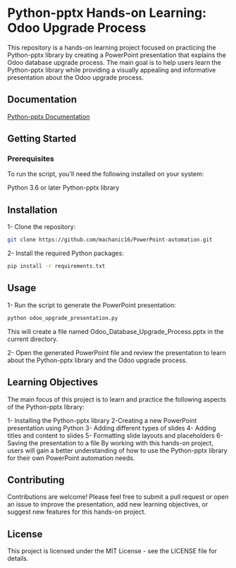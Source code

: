 # Python-pptx Hands-on Learning: Odoo Upgrade Process
This repository is a hands-on learning project focused on practicing the Python-pptx library by creating a PowerPoint presentation that explains the Odoo database upgrade process. The main goal is to help users learn the Python-pptx library while providing a visually appealing and informative presentation about the Odoo upgrade process.

## Documentation
[Python-pptx Documentation](https://python-pptx.readthedocs.io/en/latest/)


## Getting Started
### Prerequisites
To run the script, you'll need the following installed on your system:

Python 3.6 or later
Python-pptx library

## Installation
1- Clone the repository:

```sh
git clone https://github.com/machanic16/PowerPoint-automation.git
```
2- Install the required Python packages:

```sh
pip install -r requirements.txt
```

## Usage
1- Run the script to generate the PowerPoint presentation:

```sh
python odoo_upgrade_presentation.py
```
This will create a file named Odoo_Database_Upgrade_Process.pptx in the current directory.

2- Open the generated PowerPoint file and review the presentation to learn about the Python-pptx library and the Odoo upgrade process.

## Learning Objectives
The main focus of this project is to learn and practice the following aspects of the Python-pptx library:

1- Installing the Python-pptx library
2-Creating a new PowerPoint presentation using Python
3- Adding different types of slides
4- Adding titles and content to slides
5- Formatting slide layouts and placeholders
6- Saving the presentation to a file
By working with this hands-on project, users will gain a better understanding of how to use the Python-pptx library for their own PowerPoint automation needs.

## Contributing
Contributions are welcome! Please feel free to submit a pull request or open an issue to improve the presentation, add new learning objectives, or suggest new features for this hands-on project.

## License
This project is licensed under the MIT License - see the LICENSE file for details.
